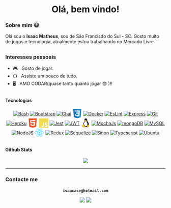 <div align=center>
  <h1>
    Olá, bem vindo!</br>
<!--    <a href="" target="_blank"><img src="https://img.shields.io/badge/Stack_Overflow-FE7A16?style=&logo=stack-overflow&logoColor=white&link=https://"></a> -->
  </h1>
</div>

### Sobre mim 😃

Olá sou o <b>Isaac Matheus</b>, sou de São Francisdo do Sul - SC. Gosto muito de jogos e tecnologia, atualmente estou trabalhando no Mercado Livre.

##

### Interesses pessoais

- 🎮 &nbsp; Gosto de jogar.
- 📺 &nbsp; Assisto um pouco de tudo.
- 🖥️ &nbsp; AMO CODAR(quase tanto quanto jogar 😎 )!!

##

#### Tecnologias

 <div align=center>

  [<img align="center" alt="Bash" height="30" width="30" src="https://cdn.jsdelivr.net/gh/devicons/devicon/icons/bash/bash-original.svg" />](https://www.gnu.org/software/bash/ "Bash")
  [<img align="center" alt="Bootstrap" height="30" width="30" src="https://cdn.jsdelivr.net/gh/devicons/devicon/icons/bootstrap/bootstrap-original.svg" />](https://getbootstrap.com "Bootstrap")
  [<img align="center" alt="Chai" height="30" width="30" src="https://www.vectorlogo.zone/logos/chaijs/chaijs-icon.svg" />](https://www.chaijs.com/ "Chai")
  [<img align="center" alt="Css" height="30" width="30" src="https://raw.githubusercontent.com/devicons/devicon/master/icons/css3/css3-original.svg" />](https://www.w3schools.com/css/ "Css")
  [<img align="center" alt="Docker" height="30" width="30" src="https://cdn.jsdelivr.net/gh/devicons/devicon/icons/docker/docker-original.svg" />](https://www.docker.com/ "Docker")
  [<img align="center" alt="EsLint" height="30" width="30" src="https://cdn.jsdelivr.net/gh/devicons/devicon/icons/eslint/eslint-original.svg" />](https://eslint.org/ "EsLint")
  [<img align="center" alt="Express" height="30" width="30" src="https://cdn.jsdelivr.net/gh/devicons/devicon/icons/express/express-original.svg" />](https://expressjs.com/ "Express")
  [<img align="center" alt="Git" height="30" width="30" src="https://www.vectorlogo.zone/logos/git-scm/git-scm-icon.svg" />](https://git-scm.com/ "Git")
  [<img align="center" alt="Heroku" height="30" width="30" src="https://cdn.jsdelivr.net/gh/devicons/devicon/icons/heroku/heroku-plain.svg" />](https://www.heroku.com/ "Heroku")
  [<img align="center" alt="Html" height="30" width="30" src="https://raw.githubusercontent.com/devicons/devicon/master/icons/html5/html5-original.svg" />](https://www.w3.org/html/ "Html")
  [<img align="center" alt="JavaScript" height="30" width="30" src="https://raw.githubusercontent.com/devicons/devicon/master/icons/javascript/javascript-plain.svg">](https://developer.mozilla.org/en-US/docs/Web/JavaScript "JavaScript")
  [<img align="center" alt="Jest" height="30" width="30" src="https://www.vectorlogo.zone/logos/jestjsio/jestjsio-icon.svg" />](https://jestjs.io "Jest")
  [<img align="center" alt="JWT" height="30" width="30" src="https://werkraum.net/fileadmin/news_import/jwt_pic_logo.svg.png" />](https://jwt.io/ "JWT")
  [<img align="center" alt="Linux" height="30" width="30" src="https://raw.githubusercontent.com/devicons/devicon/master/icons/linux/linux-original.svg" />](https://www.linux.org/ "Linux")
  [<img align="center" alt="MochaJs" height="30" width="30" src="https://cdn.jsdelivr.net/gh/devicons/devicon/icons/mocha/mocha-plain.svg" />](https://mochajs.org/ "MochaJs")
  [<img align="center" alt="mongoDB" height="30" width="30" src="https://cdn.jsdelivr.net/gh/devicons/devicon/icons/mongodb/mongodb-original.svg" />](https://www.mongodb.com/ "mongoDB")
  [<img align="center" alt="MySQL" height="30" width="30" src="https://cdn.jsdelivr.net/gh/devicons/devicon/icons/mysql/mysql-original.svg"/>](https://www.mysql.com/ "MySQL")
  [<img align="center" alt="NodeJS" height="30" width="30" src="https://cdn.jsdelivr.net/gh/devicons/devicon/icons/nodejs/nodejs-original.svg" />](https://nodejs.org "Node")
  [<img align="center" alt="React" height="30" width="30" src="https://raw.githubusercontent.com/devicons/devicon/master/icons/react/react-original.svg">](https://reactjs.org/ "React")
  [<img align="center" alt="Redux" height="30" width="30" src="https://cdn.jsdelivr.net/gh/devicons/devicon/icons/redux/redux-original.svg" />](https://redux.js.org/ "Redux")
  [<img align="center" alt="Sequelize" height="30" width="30" src="https://cdn.jsdelivr.net/gh/devicons/devicon/icons/sequelize/sequelize-original.svg" />](https://sequelize.org/ "Sequelize")
  [<img align="center" alt="Sinon" height="30" width="30" src="https://sinonjs.org/assets/images/logo.png" />](https://sinonjs.org/ "Sinon")
  [<img align="center" alt="Typescript" height="30" width="30" src="https://cdn.jsdelivr.net/gh/devicons/devicon/icons/typescript/typescript-plain.svg" />](https://www.typescriptlang.org/ "Typescript")
  [<img align="center" alt="Ubuntu" height="30" width="30" src="https://www.vectorlogo.zone/logos/ubuntu/ubuntu-icon.svg" />](https://ubuntu.com/ "Ubuntu")
 </div>

##
#### Github Stats
  <div align=center>
    <img height="180em" src="https://github-readme-stats.vercel.app/api/top-langs?username=BlyNTC&show_icons=true&bg_color=0d1117&title_color=58a6ff&text_color=c9d1d9&icon_color=dd6387&locale=en&layout=compact&theme=github_dark"/>
  </div>

---
### Contacte me
<div align=center>
<b>

```{r klippy, echo=FALSE, include=TRUE}
isaacase@hotmail.com
```
  [<img src="https://img.shields.io/badge/-Linkedin-27272A?style=for-the-badge&logo=Linkedin&logoColor=0073b1&link=https://www.linkedin.com/in/isaac-matheus-35b17217b/">](https://www.linkedin.com/in/isaac-matheus-35b17217b/ "Linkedin do Isaac | linkedin.com/in/isaac-matheus-35b17217b")
  [<img src="https://img.shields.io/badge/-Curriculo-27272A?style=for-the-badge&logo=Read%20the%20Docs&logoColor=3b99f6">](https://drive.google.com/file/d/1HcQM9zHK8RK6nBKT3-02EfIUqdW0l_Fo/view?usp=sharing "Curriculo do Isaac | google docs")
</b>
</div>
